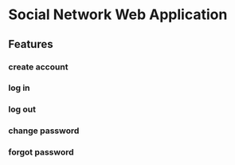 # Social Network Web Application
## Features

  ### create account
  
  ### log in
  
  ### log out
  
  ### change password
  
  ### forgot password
